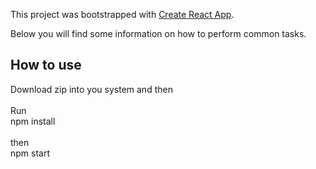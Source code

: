 This project was bootstrapped with [Create React App](https://github.com/facebookincubator/create-react-app).

Below you will find some information on how to perform common tasks.<br>

## How to use

Download zip into you system and then <br><br> 
Run<br>
npm install<br><br>
then<br>
npm start


